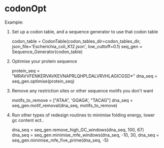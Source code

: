 # codonOpt
Example:

1.  Set up a codon table, and a sequence generator to use that codon table

    codon_table = CodonTable(codon_tables_dir=codon_tables_dir, json_file='Escherichia_coli_K12.json', low_cuttoff=0.1)
    seq_gen = Sequence_Generator(codon_table)
    
2.  Optimise your protein sequence    
    
    protein_seq = "MRAVVFENKERVAVKEVNAPRLQHPLDALVRVHLAGICGSD*"
    dna_seq = seq_gen.optimise(protein_seq)
    
3.  Remove any restriction sites or other sequence motifs you don't want

    motifs_to_remove = ["ATAA", 'GGAGA', "TACAG"]
    dna_seq = seq_gen.motif_removal(dna_seq, motifs_to_remove)
    
4.  Run other types of redesign routines to minimise folding energy, lower gc content ect..

    dna_seq = seq_gen.remove_high_GC_windows(dna_seq, 100, 67) 
    dna_seq = seq_gen.minimise_mfe_windows(dna_seq, -10, 30, 
    dna_seq = seq_gen.minimise_mfe_five_prime(dna_seq, -5)
